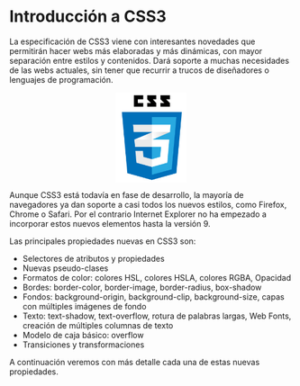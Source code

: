 # Introducción a CSS3

La especificación de CSS3 viene con interesantes novedades que permitirán hacer webs más elaboradas y más dinámicas, con mayor separación entre estilos y contenidos. Dará soporte a muchas necesidades de las webs actuales, sin tener que recurrir a trucos de diseñadores o lenguajes de programación.

<img src="images/web_intro/css3.jpg" style="width:25%;display:block;margin:0 auto"/>

Aunque CSS3 está todavía en fase de desarrollo, la mayoría de navegadores ya dan soporte a casi todos los nuevos estilos, como Firefox, Chrome o Safari. Por el contrario Internet Explorer no ha empezado a incorporar estos nuevos elementos hasta la versión 9.

Las principales propiedades nuevas en CSS3 son:

* Selectores de atributos y propiedades
* Nuevas pseudo-clases
* Formatos de color: colores HSL, colores HSLA, colores RGBA, Opacidad
* Bordes: border-color, border-image, border-radius, box-shadow
* Fondos: background-origin, background-clip, background-size, capas con múltiples imágenes de fondo
* Texto: text-shadow, text-overflow, rotura de palabras largas, Web Fonts, creación de múltiples columnas de texto
* Modelo de caja básico: overflow
* Transiciones y transformaciones


A continuación veremos con más detalle cada una de estas nuevas propiedades.






